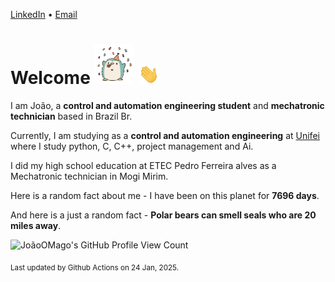 [LinkedIn](https://www.linkedin.com/in/joão-pedro-gozzoli-b95641301/) &bull;
[Email](joaopedrogozzoli@gmail.com)

# Welcome <img src="happy.gif" height="64px" /> <img src="wave.gif" height="32px" />

I am João, a  **control and automation engineering student** and **mechatronic technician** based in Brazil Br.

Currently, I am studying as a **control and automation engineering** at [Unifei](https://unifei.edu.br) where I study python, C, C++, project management and Ai.

I did my high school education at ETEC Pedro Ferreira alves as a Mechatronic technician in Mogi Mirim.

Here is a random fact about me - I have been on this planet for **7696 days**.

And here is a just a random fact -  **Polar bears can smell seals who are 20 miles away**.

![JoãoOMago's GitHub Profile View Count](https://komarev.com/ghpvc/?username=JoaoOMago)

<sub>Last updated by Github Actions on 24 Jan, 2025.</sub>
